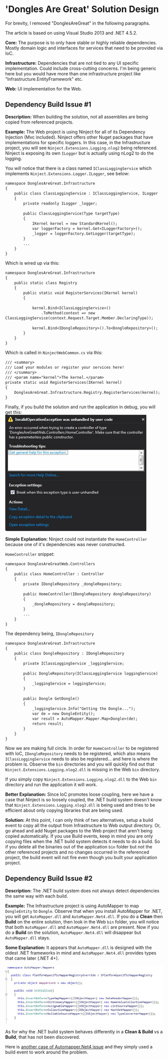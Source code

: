 # 'Dongles Are Great' Solution Design
For brevity, I removed "DonglesAreGreat" in the following paragraphs.

The article is based on using Visual Studio 2013 and .NET 4.5.2.

__Core:__ The purpose is to only have stable or highly reliable dependencies. Mostly domain logic and interfaces for services that need to be provided via IoC.

__Infrastructure:__ Dependencies that are not tied to any UI specific implementation. Could include cross-cutting concerns. I'm being generic here but you would have more than one infrastructure project like "Infrastructure.EntityFramework" etc.

__Web:__ UI implementation for the Web.

## Dependency Build Issue #1

__Description:__ When building the solution, not all assemblies are being copied from referenced projects. 

__Example:__ The Web project is using Ninject for all of its Dependency Injection (Mvc included). Ninject offers other Nuget packages that have implementations for specific loggers. In this case, in the Infrastructure project,  you will see `Ninject.Extensions.Logging.nlog2` being referenced. Ninject is exposing its own `ILogger` but is actually using nLog2 to do the logging.

You will notice that there is a class named `IClassLoggingService` which implements `Ninject.Extensions.Logger.ILogger`, see below:

    namespace DonglesAreGreat.Infrastructure
    {
        public class ClassLoggingService : IClassLoggingService, ILogger
        {
            private readonly ILogger _logger;

            public ClassLoggingService(Type targetType)
            {
                IKernel kernel = new StandardKernel();
                var loggerFactory = kernel.Get<ILoggerFactory>();
                _logger = loggerFactory.GetLogger(targetType);
            }
		    ...
        }
    }

Which is wired up via this:

	namespace DonglesAreGreat.Infrastructure
	{
	    public static class Registry
	    {
	        public static void RegisterServices(IKernel kernel)
	        {
	            
	            kernel.Bind<IClassLoggingService>()
	                .ToMethod(context => new ClassLoggingService(context.Request.Target.Member.DeclaringType));

	            kernel.Bind<IDongleRepository>().To<DongleRepository>();
	        }
	    }
	}

Which is called in `NinjectWebCommon.cs` via this:

    /// <summary>
    /// Load your modules or register your services here!
    /// </summary>
    /// <param name="kernel">The kernel.</param>
    private static void RegisterServices(IKernel kernel)
    {
        DonglesAreGreat.Infrastructure.Registry.RegisterServices(kernel);
    }   

Finally, if you build the solution and run the application in debug, you will get this:
![HomeControllerException](HomeControllerException.JPG "HomeController never was registered.")

__Simple Explanation:__ Ninject could not instantiate the `HomeController` because one of it's dependencies was never constructed.

`HomeController` snippet:

	namespace DonglesAreGreatWeb.Controllers
	{
	    public class HomeController : Controller
	    {
	        private IDongleRepository _dongleRepository;
	
	        public HomeController(IDongleRepository dongleRepository)
	        {
	            _dongleRepository = dongleRepository;
	        }
            ...
        }
    }

The dependency being, `IDongleRepository`

	namespace DonglesAreGreat.Infrastructure
	{
	    public class DongleRepository : IDongleRepository
	    {
	        private IClassLoggingService _loggingService;
	
	        public DongleRepository(IClassLoggingService loggingService)
	        {
	            _loggingService = loggingService;
	        }
	
	        public Dongle GetDongle()
	        {
	            _loggingService.Info("Getting the Dongle...");
	            var de = new DongleEntity();
	            var result = AutoMapper.Mapper.Map<Dongle>(de);
	            return result;
	        }
	    }
	}

Now we are making full circle. In order for `HomeController` to be registered with IoC, `IDongleRepository` needs to be registered, which also means `IClassLoggingService` needs to also be registered... and here is where the problem is. Observe the `bin` directories and you will quickly find out that `Ninject.Extensions.Logging.nlog2.dll` is missing in the Web `bin` directory.

If you simply copy `Ninject.Extensions.Logging.nlog2.dll` to the Web `bin` directory and run the application it will work.

__Better Explanation:__ Since IoC promotes loose coupling, here we have a case that Ninject is so loosely coupled, the .NET build system doesn't know that `Ninject.Extensions.Logging.nlog2.dll` is being used and tries to be efficient about only copying libraries that are being used. 

__Solution:__ At this point, I can only think of two alternatives, setup a build event to copy all the output from Infrastructure to Web output directory. Or, go ahead and add Nuget packages to the Web project that aren't being copied automatically. If you use Build events, keep in mind you are only copying files when the .NET build system detects it needs to do a build. So if you delete all the binaries out of the application `bin` folder but not the other referenced projects and no changes occurred in the referenced project, the build event will not fire even though you built your application project.

## Dependency Build Issue #2

__Description:__ The .NET build system does not always detect dependencies the same way with each build.

__Example:__ The Infrastructure project is using AutoMapper to map `DongleEntity` to `Dongle`. Observe that when you install AutoMapper for .NET, you will get `AutoMapper.dll` and `AutoMapper.Net4.dll`. If you do a **Clean** then **Build** on the entire solution, then look in the Web `bin` folder, you will notice that both `AutoMapper.dll` and `AutoMapper.Net4.dll` are present. Now if you do a **Build** on the solution, `AutoMapper.Net4.dll` will disappear but `AutoMapper.dll` stays.

__Some Explanation:__ It appears that `AutoMapper.dll` is designed with the oldest .NET frameworks in mind and `AutoMapper.Net4.dll` provides types that came later (.NET 4+). 

![AutoMapperNet4](AutoMapperNet4.JPG "Platform Specific Code")

As for why the .NET build system behaves differently in a **Clean & Build** vs a **Build**, that has not been discovered.

Here is [another case of Automapper.Net4 issue](http://biilmann.dk/?p=97) and they simply used a build event to work around the problem.


